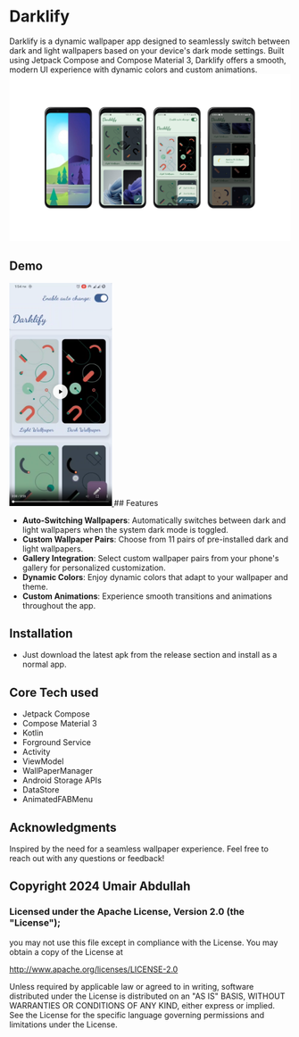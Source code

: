 # Darklify

Darklify is a dynamic wallpaper app designed to seamlessly switch between dark and light wallpapers based on your device's dark mode settings. Built using Jetpack Compose and Compose Material 3, Darklify offers a smooth, modern UI experience with dynamic colors and custom animations.
![ScreenShot](/DarklifyCover.png)
## Demo
<a href="https://rajaumair7890.github.io/darklifydemo">
    <img src="/darklifydemo.png" alt="Darklify Demo" height="400px">
</a>
## Features

- **Auto-Switching Wallpapers**: Automatically switches between dark and light wallpapers when the system dark mode is toggled.
- **Custom Wallpaper Pairs**: Choose from 11 pairs of pre-installed dark and light wallpapers.
- **Gallery Integration**: Select custom wallpaper pairs from your phone's gallery for personalized customization.
- **Dynamic Colors**: Enjoy dynamic colors that adapt to your wallpaper and theme.
- **Custom Animations**: Experience smooth transitions and animations throughout the app.

## Installation
- Just download the latest apk from the release section and install as a normal app.

## Core Tech used
- Jetpack Compose
- Compose Material 3
- Kotlin
- Forground Service
- Activity
- ViewModel
- WallPaperManager
- Android Storage APIs
- DataStore
- AnimatedFABMenu

## Acknowledgments
Inspired by the need for a seamless wallpaper experience.
Feel free to reach out with any questions or feedback!

## Copyright 2024 Umair Abdullah

### Licensed under the Apache License, Version 2.0 (the "License");
you may not use this file except in compliance with the License.
You may obtain a copy of the License at

http://www.apache.org/licenses/LICENSE-2.0

Unless required by applicable law or agreed to in writing, software
distributed under the License is distributed on an "AS IS" BASIS,
WITHOUT WARRANTIES OR CONDITIONS OF ANY KIND, either express or implied.
See the License for the specific language governing permissions and
limitations under the License.


